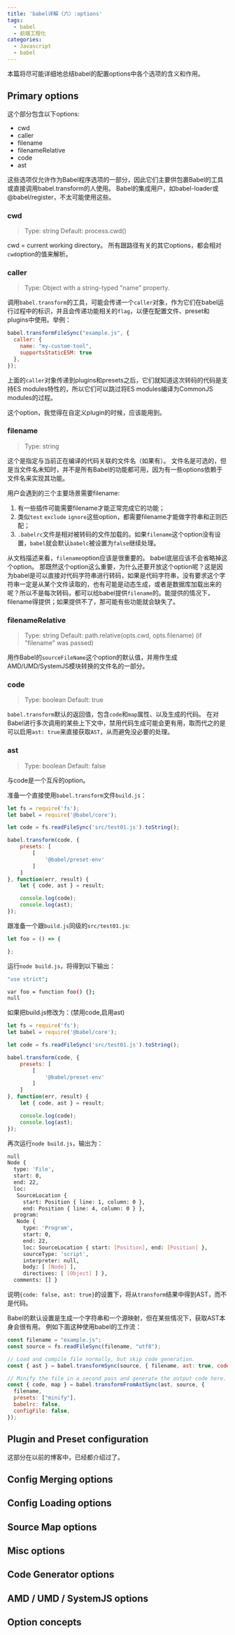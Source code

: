 ```yaml
---
title: 'babel详解（六）:options'
tags:
  - babel
  - 前端工程化
categories:
  - Javascript
  - babel
---
```


本篇将尽可能详细地总结babel的配置options中各个选项的含义和作用。

<!-- more -->
## Primary options
这个部分包含以下options:
* cwd
* caller
* filename
* filenameRelative
* code
* ast

这些选项仅允许作为Babel程序选项的一部分，因此它们主要供包裹Babel的工具或直接调用babel.transform的人使用。 Babel的集成用户，如babel-loader或@babel/register，不太可能使用这些。

### cwd
> Type: string
  Default: process.cwd()

cwd = current working directory。 所有跟路径有关的其它options，都会相对`cwd`option的值来解析。

### caller
> Type: Object with a string-typed "name" property.

调用`babel.transform`的工具，可能会传递一个`caller`对象，作为它们在babel运行过程中的标识，并且会传递功能相关的`flag`，以便在配置文件、preset和plugins中使用。举例：
```js
babel.transformFileSync("example.js", {
  caller: {
    name: "my-custom-tool",
    supportsStaticESM: true
  },
});
```
上面的`caller`对象传递到plugins和presets之后，它们就知道这次转码的代码是支持ES modules特性的，所以它们可以跳过将ES modules编译为CommonJS modules的过程。

这个option，我觉得在自定义plugin的时候，应该能用到。

### filename
> Type: string

这个是指定与当前正在编译的代码关联的文件名（如果有）。 文件名是可选的，但是当文件名未知时，并不是所有Babel的功能都可用，因为有一些options依赖于文件名来实现其功能。

用户会遇到的三个主要场景需要filename:
1. 有一些插件可能需要filename才能正常完成它的功能；
2. 类似`test` `exclude` `ignore`这些option，都需要filename才能做字符串和正则匹配；
3. `.babelrc`文件是相对被转码的文件加载的。如果`filename`这个option没有设置，`babel`就会默认`babelc`被设置为`false`继续处理。

从文档描述来看，`filename`option应该是很重要的。 babel底层应该不会省略掉这个option。 那既然这个option这么重要，为什么还要开放这个option呢？这是因为babel是可以直接对代码字符串进行转码，如果是代码字符串，没有要求这个字符串一定是从某个文件读取的，也有可能是动态生成，或者是数据库加载出来的呢？所以不是每次转码，都可以给babel提供`filename`的。能提供的情况下，filename得提供；如果提供不了，那可能有些功能就会缺失了。

### filenameRelative
> Type: string
  Default: path.relative(opts.cwd, opts.filename) (if "filename" was passed)
 
用作Babel的`sourceFileName`这个option的默认值，并用作生成AMD/UMD/SystemJS模块转换的文件名的一部分。

### code
> Type: boolean
  Default: true
  
`babel.transform`默认的返回值，包含`code`和`map`属性、以及生成的代码。 在对Babel进行多次调用的某些上下文中，禁用代码生成可能会更有用，取而代之的是可以启用`ast: true`来直接获取`AST`，从而避免没必要的处理。

### ast
> Type: boolean
  Default: false
  
与code是一个互斥的option。

准备一个直接使用`babel.transform`文件`build.js`：
```js
let fs = require('fs');
let babel = require('@babel/core');

let code = fs.readFileSync('src/test01.js').toString();

babel.transform(code, {
    presets: [
        [
            '@babel/preset-env'
        ]
    ]
}, function(err, result) {
    let { code, ast } = result;

    console.log(code);
    console.log(ast);
});
```
跟准备一个跟`build.js`同级的`src/test01.js`:
```js
let foo = () => {

};
```
运行`node build.js`，将得到以下输出：
```bash
"use strict";

var foo = function foo() {};
null
```
如果把build.js修改为：(禁用code,启用ast)
```js
let fs = require('fs');
let babel = require('@babel/core');

let code = fs.readFileSync('src/test01.js').toString();

babel.transform(code, {
    presets: [
        [
            '@babel/preset-env'
        ]
    ]
}, function(err, result) {
    let { code, ast } = result;

    console.log(code);
    console.log(ast);
});
```
再次运行`node build.js`，输出为：
```bash
null
Node {
  type: 'File',
  start: 0,
  end: 22,
  loc:
   SourceLocation {
     start: Position { line: 1, column: 0 },
     end: Position { line: 4, column: 0 } },
  program:
   Node {
     type: 'Program',
     start: 0,
     end: 22,
     loc: SourceLocation { start: [Position], end: [Position] },
     sourceType: 'script',
     interpreter: null,
     body: [ [Node] ],
     directives: [ [Object] ] },
  comments: [] }
```
说明`{code: false, ast: true}`的设置下，将从`transform`结果中得到AST，而不是代码。

Babel的默认设置是生成一个字符串和一个源映射，但在某些情况下，获取AST本身会很有用。 例如下面这种使用babel的工作流：
```js
const filename = "example.js";
const source = fs.readFileSync(filename, "utf8");

// Load and compile file normally, but skip code generation.
const { ast } = babel.transformSync(source, { filename, ast: true, code: false });

// Minify the file in a second pass and generate the output code here.
const { code, map } = babel.transformFromAstSync(ast, source, {
  filename,
  presets: ["minify"],
  babelrc: false,
  configFile: false,
});
```

## Plugin and Preset configuration
这部分在以前的博客中，已经都介绍过了。

## Config Merging options

## Config Loading options

## Source Map options

## Misc options

## Code Generator options

## AMD / UMD / SystemJS options

## Option concepts
